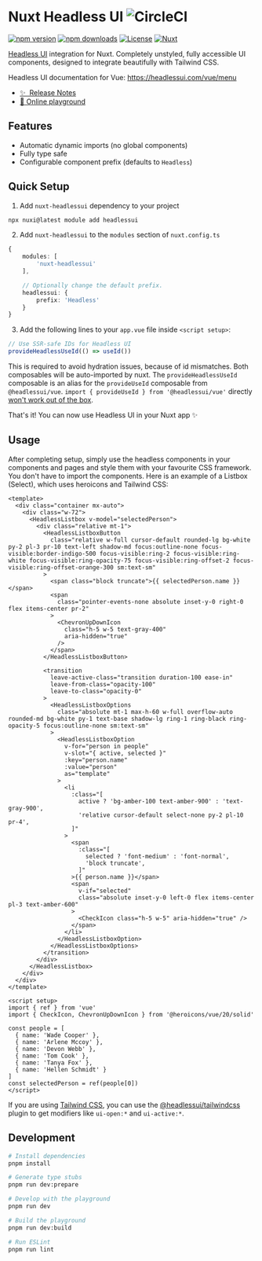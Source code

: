 # Nuxt Headless UI ![CircleCI](https://circleci.com/gh/P4sca1/nuxt-headlessui.svg?style=svg)

[![npm version][npm-version-src]][npm-version-href]
[![npm downloads][npm-downloads-src]][npm-downloads-href]
[![License][license-src]][license-href]
[![Nuxt][nuxt-src]][nuxt-href]

[Headless UI](https://headlessui.com) integration for Nuxt.
Completely unstyled, fully accessible UI components, designed to integrate beautifully with Tailwind CSS.

Headless UI documentation for Vue: https://headlessui.com/vue/menu

- [✨ &nbsp;Release Notes](/CHANGELOG.md)
- [🏀 Online playground](https://stackblitz.com/github/P4sca1/nuxt-headlessui?file=playground%2Fapp.vue)

## Features
- Automatic dynamic imports (no global components)
- Fully type safe
- Configurable component prefix (defaults to `Headless`)

## Quick Setup
1. Add `nuxt-headlessui` dependency to your project

```bash
npx nuxi@latest module add headlessui
```

2. Add `nuxt-headlessui` to the `modules` section of `nuxt.config.ts`

```ts
{
    modules: [
        'nuxt-headlessui'
    ],

    // Optionally change the default prefix.
    headlessui: {
        prefix: 'Headless'
    }
}
```

3. Add the following lines to your `app.vue` file inside `<script setup>`:

```ts
// Use SSR-safe IDs for Headless UI
provideHeadlessUseId(() => useId())
```
This is required to avoid hydration issues, because of id mismatches. Both composables will be auto-imported by nuxt. The `provideHeadlessUseId` composable is an alias for the `provideUseId` composable from `@headlessui/vue`. `import { provideUseId } from '@headlessui/vue'` directly [won't work out of the box](https://github.com/P4sca1/nuxt-headlessui/issues/41).

That's it! You can now use Headless UI in your Nuxt app ✨

## Usage
After completing setup, simply use the headless components in your components and pages and style them with your favourite CSS framework.
You don't have to import the components.
Here is an example of a Listbox (Select), which uses heroicons and Tailwind CSS:

```vue
<template>
  <div class="container mx-auto">
    <div class="w-72">
      <HeadlessListbox v-model="selectedPerson">
        <div class="relative mt-1">
          <HeadlessListboxButton
            class="relative w-full cursor-default rounded-lg bg-white py-2 pl-3 pr-10 text-left shadow-md focus:outline-none focus-visible:border-indigo-500 focus-visible:ring-2 focus-visible:ring-white focus-visible:ring-opacity-75 focus-visible:ring-offset-2 focus-visible:ring-offset-orange-300 sm:text-sm"
          >
            <span class="block truncate">{{ selectedPerson.name }}</span>
            <span
              class="pointer-events-none absolute inset-y-0 right-0 flex items-center pr-2"
            >
              <ChevronUpDownIcon
                class="h-5 w-5 text-gray-400"
                aria-hidden="true"
              />
            </span>
          </HeadlessListboxButton>

          <transition
            leave-active-class="transition duration-100 ease-in"
            leave-from-class="opacity-100"
            leave-to-class="opacity-0"
          >
            <HeadlessListboxOptions
              class="absolute mt-1 max-h-60 w-full overflow-auto rounded-md bg-white py-1 text-base shadow-lg ring-1 ring-black ring-opacity-5 focus:outline-none sm:text-sm"
            >
              <HeadlessListboxOption
                v-for="person in people"
                v-slot="{ active, selected }"
                :key="person.name"
                :value="person"
                as="template"
              >
                <li
                  :class="[
                    active ? 'bg-amber-100 text-amber-900' : 'text-gray-900',
                    'relative cursor-default select-none py-2 pl-10 pr-4',
                  ]"
                >
                  <span
                    :class="[
                      selected ? 'font-medium' : 'font-normal',
                      'block truncate',
                    ]"
                  >{{ person.name }}</span>
                  <span
                    v-if="selected"
                    class="absolute inset-y-0 left-0 flex items-center pl-3 text-amber-600"
                  >
                    <CheckIcon class="h-5 w-5" aria-hidden="true" />
                  </span>
                </li>
              </HeadlessListboxOption>
            </HeadlessListboxOptions>
          </transition>
        </div>
      </HeadlessListbox>
    </div>
  </div>
</template>

<script setup>
import { ref } from 'vue'
import { CheckIcon, ChevronUpDownIcon } from '@heroicons/vue/20/solid'

const people = [
  { name: 'Wade Cooper' },
  { name: 'Arlene Mccoy' },
  { name: 'Devon Webb' },
  { name: 'Tom Cook' },
  { name: 'Tanya Fox' },
  { name: 'Hellen Schmidt' }
]
const selectedPerson = ref(people[0])
</script>
```

If you are using [Tailwind CSS](https://tailwindcss.com/), you can use the [@headlessui/tailwindcss](https://github.com/tailwindlabs/headlessui/tree/main/packages/%40headlessui-tailwindcss) plugin to get modifiers like `ui-open:*` and `ui-active:*`.

## Development

```bash
# Install dependencies
pnpm install

# Generate type stubs
pnpm run dev:prepare

# Develop with the playground
pnpm run dev

# Build the playground
pnpm run dev:build

# Run ESLint
pnpm run lint
```

<!-- Badges -->
[npm-version-src]: https://img.shields.io/npm/v/nuxt-headlessui/latest.svg?style=flat&colorA=18181B&colorB=28CF8D
[npm-version-href]: https://npmjs.com/package/nuxt-headlessui

[npm-downloads-src]: https://img.shields.io/npm/dm/nuxt-headlessui.svg?style=flat&colorA=18181B&colorB=28CF8D
[npm-downloads-href]: https://npmjs.com/package/nuxt-headlessui

[license-src]: https://img.shields.io/npm/l/nuxt-headlessui.svg?style=flat&colorA=18181B&colorB=28CF8D
[license-href]: https://npmjs.com/package/nuxt-headlessui

[nuxt-src]: https://img.shields.io/badge/Nuxt-18181B?logo=nuxt.js
[nuxt-href]: https://nuxt.com
